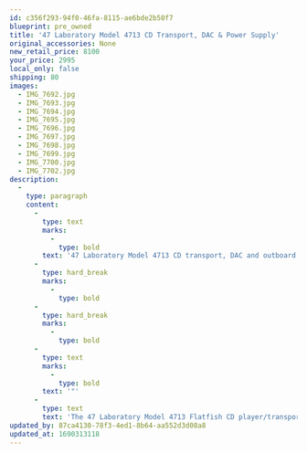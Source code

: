 ```yaml
---
id: c356f293-94f0-46fa-8115-ae6bde2b50f7
blueprint: pre_owned
title: '47 Laboratory Model 4713 CD Transport, DAC & Power Supply'
original_accessories: None
new_retail_price: 8100
your_price: 2995
local_only: false
shipping: 80
images:
  - IMG_7692.jpg
  - IMG_7693.jpg
  - IMG_7694.jpg
  - IMG_7695.jpg
  - IMG_7696.jpg
  - IMG_7697.jpg
  - IMG_7698.jpg
  - IMG_7699.jpg
  - IMG_7700.jpg
  - IMG_7702.jpg
description:
  -
    type: paragraph
    content:
      -
        type: text
        marks:
          -
            type: bold
        text: '47 Laboratory Model 4713 CD transport, DAC and outboard power supply. Units sold as new for $8,100.00. Functional condition is good, physical condition has a few scuffs and scratches and one significant ding that is pictured on the edge of the transport. The unit does not come with a remote control and we do not have any original box, packing or manual.'
      -
        type: hard_break
        marks:
          -
            type: bold
      -
        type: hard_break
        marks:
          -
            type: bold
      -
        type: text
        marks:
          -
            type: bold
        text: '"'
      -
        type: text
        text: 'The 47 Laboratory Model 4713 Flatfish CD player/transport, Model 4705 Progression DAC and 4799 Power Dumpty power supply are a revelation. Power up these honeys and you will search for a way to beg, borrow or steal to own them. As a trio, they make music that is utterly relaxed and non-fatiguing, but full of information -- fast transients, titanic bass, lush midrange -- and nearly perfect tonality. The 47 Lab re-creates the unique personality of each CD, like some wacky sound therapist enabling each CD to find its way to full expression just for you in the privacy of your listening room. It’s you and the musicians -- no stereo, no noisy crowd, no end in sight."'
updated_by: 87ca4130-78f3-4ed1-8b64-aa552d3d08a8
updated_at: 1690313118
---
```

